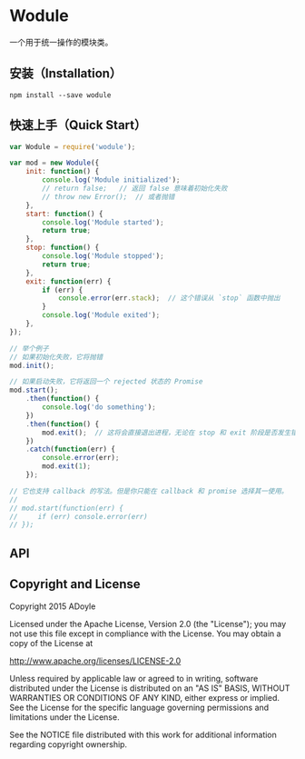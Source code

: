 # Wodule

一个用于统一操作的模块类。

## 安装（Installation）

`npm install --save wodule`

## 快速上手（Quick Start）

```js
var Wodule = require('wodule');

var mod = new Wodule({
    init: function() {
        console.log('Module initialized');
        // return false;   // 返回 false 意味着初始化失败
        // throw new Error();  // 或者抛错
    },
    start: function() {
        console.log('Module started');
        return true;
    },
    stop: function() {
        console.log('Module stopped');
        return true;
    },
    exit: function(err) {
        if (err) {
            console.error(err.stack);  // 这个错误从 `stop` 函数中抛出
        }
        console.log('Module exited');
    },
});

// 举个例子
// 如果初始化失败，它将抛错
mod.init();

// 如果启动失败，它将返回一个 rejected 状态的 Promise
mod.start();
    .then(function() {
        console.log('do something');
    })
    .then(function() {
        mod.exit();  // 这将会直接退出进程，无论在 stop 和 exit 阶段是否发生错误。
    })
    .catch(function(err) {
        console.error(err);
        mod.exit(1);
    });

// 它也支持 callback 的写法。但是你只能在 callback 和 promise 选择其一使用。
//
// mod.start(function(err) {
//     if (err) console.error(err)
// });
```


## API

## Copyright and License

Copyright 2015 ADoyle

Licensed under the Apache License, Version 2.0 (the "License"); you may not use this file except in compliance with the License.
You may obtain a copy of the License at

   http://www.apache.org/licenses/LICENSE-2.0

Unless required by applicable law or agreed to in writing, software distributed under the License is distributed on an "AS IS" BASIS, WITHOUT WARRANTIES OR CONDITIONS OF ANY KIND, either express or implied.
See the License for the specific language governing permissions and limitations under the License.

See the NOTICE file distributed with this work for additional information regarding copyright ownership.

